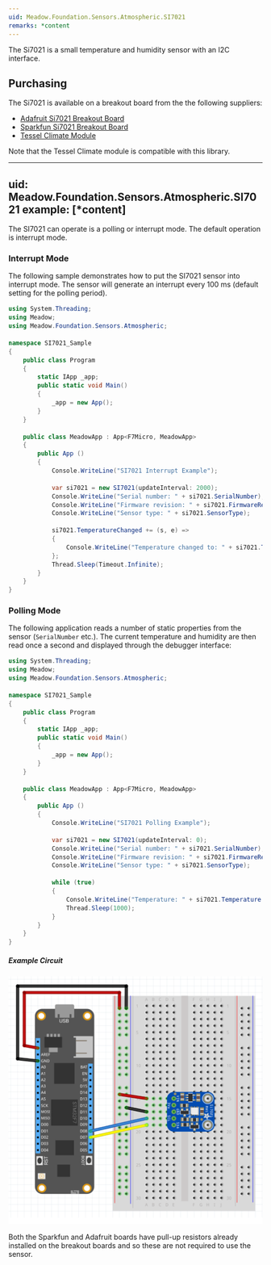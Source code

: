 ```yaml
---
uid: Meadow.Foundation.Sensors.Atmospheric.SI7021
remarks: *content
---
```


The Si7021 is a small temperature and humidity sensor with an I2C interface.

## Purchasing

The Si7021 is available on a breakout board from the the following suppliers:

* [Adafruit Si7021 Breakout Board](https://www.adafruit.com/product/3251)
* [Sparkfun Si7021 Breakout Board](https://www.sparkfun.com/products/13763)
* [Tessel Climate Module](https://www.seeedstudio.com/Tessel-Climate-Module-p-2225.html)

Note that the Tessel Climate module is compatible with this library.

---
uid: Meadow.Foundation.Sensors.Atmospheric.SI7021
example: [*content]
---

The SI7021 can operate is a polling or interrupt mode.  The default operation is interrupt mode.

### Interrupt Mode

The following sample demonstrates how to put the SI7021 sensor into interrupt mode.  The sensor will generate an interrupt every 100 ms (default setting for the polling period).

```csharp
using System.Threading;
using Meadow;
using Meadow.Foundation.Sensors.Atmospheric;

namespace SI7021_Sample
{
    public class Program
    {
        static IApp _app; 
        public static void Main()
        {
            _app = new App();
        }
    }
    
    public class MeadowApp : App<F7Micro, MeadowApp>
    {
        public App ()
        {
            Console.WriteLine("SI7021 Interrupt Example");

            var si7021 = new SI7021(updateInterval: 2000);
            Console.WriteLine("Serial number: " + si7021.SerialNumber);
            Console.WriteLine("Firmware revision: " + si7021.FirmwareRevision);
            Console.WriteLine("Sensor type: " + si7021.SensorType);

            si7021.TemperatureChanged += (s, e) =>
            {
                Console.WriteLine("Temperature changed to: " + si7021.Temperature.ToString("f2"));
            };
            Thread.Sleep(Timeout.Infinite);
        }
    }
}
```

### Polling Mode

The following application reads a number of static properties from the sensor (`SerialNumber` etc.).  The current temperature and humidity are then read once a second and displayed through the debugger interface:

```csharp
using System.Threading;
using Meadow;
using Meadow.Foundation.Sensors.Atmospheric;

namespace SI7021_Sample
{
    public class Program
    {
        static IApp _app; 
        public static void Main()
        {
            _app = new App();
        }
    }
    
    public class MeadowApp : App<F7Micro, MeadowApp>
    {
        public App ()
        {
            Console.WriteLine("SI7021 Polling Example");
            
            var si7021 = new SI7021(updateInterval: 0);
            Console.WriteLine("Serial number: " + si7021.SerialNumber);
            Console.WriteLine("Firmware revision: " + si7021.FirmwareRevision);
            Console.WriteLine("Sensor type: " + si7021.SensorType);

            while (true)
            {
                Console.WriteLine("Temperature: " + si7021.Temperature.ToString("f2"));
                Thread.Sleep(1000);
            }
        }
    }
}
```

##### Example Circuit

![](../../API_Assets/Meadow.Foundation.Sensors.Atmospheric.SI7021/SI7021.svg)

Both the Sparkfun and Adafruit boards have pull-up resistors already installed on the breakout boards and so these are not required to use the sensor.